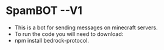#   SpamBOT --V1
- This is a bot for sending messages on minecraft servers.
- To run the code you will need to download:
- npm install bedrock-protocol.
